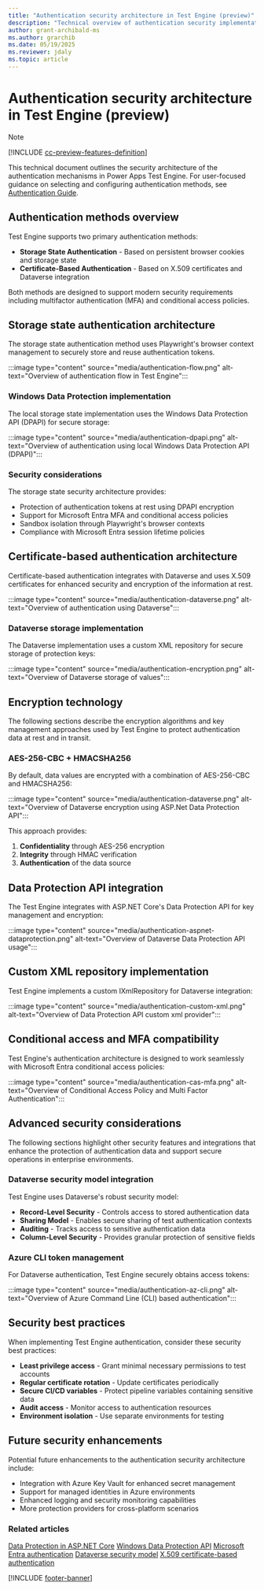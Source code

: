 ```yaml
---
title: "Authentication security architecture in Test Engine (preview)"
description: "Technical overview of authentication security implementation in Test Engine"
author: grant-archibald-ms
ms.author: grarchib
ms.date: 05/19/2025
ms.reviewer: jdaly
ms.topic: article
---
```


# Authentication security architecture in Test Engine (preview)

> [!NOTE]
> [!INCLUDE [cc-preview-features-definition](../includes/cc-preview-features-definition.md)]

This technical document outlines the security architecture of the authentication mechanisms in Power Apps Test Engine. For user-focused guidance on selecting and configuring authentication methods, see [Authentication Guide](./authentication-guide.md).

## Authentication methods overview

Test Engine supports two primary authentication methods:

- **Storage State Authentication** - Based on persistent browser cookies and storage state
- **Certificate-Based Authentication** - Based on X.509 certificates and Dataverse integration

Both methods are designed to support modern security requirements including multifactor authentication (MFA) and conditional access policies.

## Storage state authentication architecture

The storage state authentication method uses Playwright's browser context management to securely store and reuse authentication tokens.

:::image type="content" source="media/authentication-flow.png" alt-text="Overview of authentication flow in Test Engine":::

### Windows Data Protection implementation

The local storage state implementation uses the Windows Data Protection API (DPAPI) for secure storage:

:::image type="content" source="media/authentication-dpapi.png" alt-text="Overview of authentication using local Windows Data Protection API (DPAPI)":::

### Security considerations

The storage state security architecture provides:

- Protection of authentication tokens at rest using DPAPI encryption
- Support for Microsoft Entra MFA and conditional access policies
- Sandbox isolation through Playwright's browser contexts
- Compliance with Microsoft Entra session lifetime policies

## Certificate-based authentication architecture

Certificate-based authentication integrates with Dataverse and uses X.509 certificates for enhanced security and encryption of the information at rest.

:::image type="content" source="media/authentication-dataverse.png" alt-text="Overview of authentication using Dataverse":::

### Dataverse storage implementation

The Dataverse implementation uses a custom XML repository for secure storage of protection keys:

:::image type="content" source="media/authentication-encryption.png" alt-text="Overview of  Dataverse storage of values":::

## Encryption technology

The following sections describe the encryption algorithms and key management approaches used by Test Engine to protect authentication data at rest and in transit.

### AES-256-CBC + HMACSHA256

By default, data values are encrypted with a combination of AES-256-CBC and HMACSHA256:

:::image type="content" source="media/authentication-dataverse.png" alt-text="Overview of Dataverse encryption using ASP.Net Data Protection API":::

This approach provides:

1. **Confidentiality** through AES-256 encryption
2. **Integrity** through HMAC verification
3. **Authentication** of the data source

## Data Protection API integration

The Test Engine integrates with ASP.NET Core's Data Protection API for key management and encryption:

:::image type="content" source="media/authentication-aspnet-dataprotection.png" alt-text="Overview of  Dataverse Data Protection API usage":::

## Custom XML repository implementation

Test Engine implements a custom IXmlRepository for Dataverse integration:

:::image type="content" source="media/authentication-custom-xml.png" alt-text="Overview of   Data Protection API custom xml provider":::

## Conditional access and MFA compatibility

Test Engine's authentication architecture is designed to work seamlessly with Microsoft Entra conditional access policies:

:::image type="content" source="media/authentication-cas-mfa.png" alt-text="Overview of   Conditional Access Policy and Multi Factor Authentication":::

## Advanced security considerations

The following sections highlight other security features and integrations that enhance the protection of authentication data and support secure operations in enterprise environments.

### Dataverse security model integration

Test Engine uses Dataverse's robust security model:

- **Record-Level Security** - Controls access to stored authentication data
- **Sharing Model** - Enables secure sharing of test authentication contexts
- **Auditing** - Tracks access to sensitive authentication data
- **Column-Level Security** - Provides granular protection of sensitive fields

### Azure CLI token management

For Dataverse authentication, Test Engine securely obtains access tokens:

:::image type="content" source="media/authentication-az-cli.png" alt-text="Overview of Azure Command Line (CLI) based authentication":::

## Security best practices

When implementing Test Engine authentication, consider these security best practices:

- **Least privilege access** - Grant minimal necessary permissions to test accounts
- **Regular certificate rotation** - Update certificates periodically
- **Secure CI/CD variables** - Protect pipeline variables containing sensitive data
- **Audit access** - Monitor access to authentication resources
- **Environment isolation** - Use separate environments for testing

## Future security enhancements

Potential future enhancements to the authentication security architecture include:

- Integration with Azure Key Vault for enhanced secret management
- Support for managed identities in Azure environments
- Enhanced logging and security monitoring capabilities
- More protection providers for cross-platform scenarios

### Related articles

[Data Protection in ASP.NET Core](/aspnet/core/security/data-protection/introduction)
[Windows Data Protection API](/dotnet/standard/security/how-to-use-data-protection)
[Microsoft Entra authentication](/entra/identity/authentication/overview-authentication)
[Dataverse security model](../admin/wp-security-cds.md)
[X.509 certificate-based authentication](/entra/identity/authentication/concept-certificate-based-authentication)

[!INCLUDE [footer-banner](../includes/footer-banner.md)]
